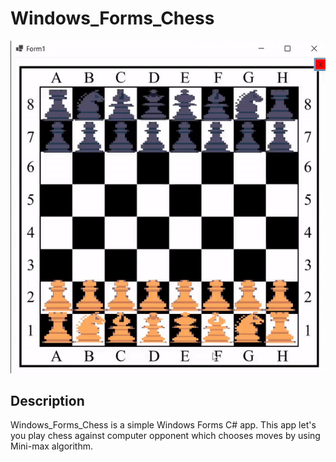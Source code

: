 #     Windows_Forms_Chess

![alt text](res/presentation.gif)
## Description
Windows_Forms_Chess is a simple Windows Forms C# app.
This app let's you play chess against computer opponent which 
chooses moves by using Mini-max algorithm. 


